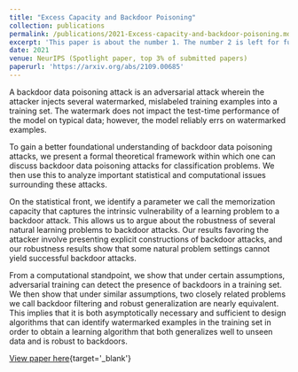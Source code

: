 ```yaml
---
title: "Excess Capacity and Backdoor Poisoning"
collection: publications
permalink: /publications/2021-Excess-capacity-and-backdoor-poisoning.md
excerpt: 'This paper is about the number 1. The number 2 is left for future work.'
date: 2021
venue: NeurIPS (Spotlight paper, top 3% of submitted papers)
paperurl: 'https://arxiv.org/abs/2109.00685'
---
```

A backdoor data poisoning attack is an adversarial attack wherein the attacker injects several watermarked, mislabeled training examples into a training set. The watermark does not impact the test-time performance of the model on typical data; however, the model reliably errs on watermarked examples.

To gain a better foundational understanding of backdoor data poisoning attacks, we present a formal theoretical framework within which one can discuss backdoor data poisoning attacks for classification problems. We then use this to analyze important statistical and computational issues surrounding these attacks.

On the statistical front, we identify a parameter we call the memorization capacity that captures the intrinsic vulnerability of a learning problem to a backdoor attack. This allows us to argue about the robustness of several natural learning problems to backdoor attacks. Our results favoring the attacker involve presenting explicit constructions of backdoor attacks, and our robustness results show that some natural problem settings cannot yield successful backdoor attacks.

From a computational standpoint, we show that under certain assumptions, adversarial training can detect the presence of backdoors in a training set. We then show that under similar assumptions, two closely related problems we call backdoor filtering and robust generalization are nearly equivalent. This implies that it is both asymptotically necessary and sufficient to design algorithms that can identify watermarked examples in the training set in order to obtain a learning algorithm that both generalizes well to unseen data and is robust to backdoors.

[View paper here](https://arxiv.org/abs/2109.00685){target='_blank'}
